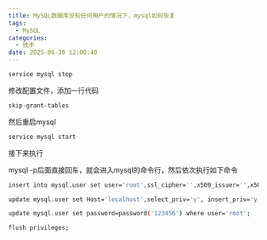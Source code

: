 ```yaml
---
title: MySQL数据库没有任何用户的情况下，mysql如何恢复
tags:
  - MySQL
categories:
  - 技术
date: 2025-06-30 12:00:40
---
```


```bash
service mysql stop
```

修改配置文件，添加一行代码

```bash
skip-grant-tables
```

然后重启mysql

```bash
service mysql start
```

接下来执行

mysql -p后面直接回车，就会进入mysql的命令行，然后依次执行如下命令

```bash
insert into mysql.user set user='root',ssl_cipher='',x509_issuer='',x509_subject='';
```

```bash
update mysql.user set Host='localhost',select_priv='y', insert_priv='y',update_priv='y', Alter_priv='y',delete_priv='y',create_priv='y',drop_priv='y',reload_priv='y',shutdown_priv='y',Process_priv='y',file_priv='y',grant_priv='y',References_priv='y',index_priv='y',create_user_priv='y',show_db_priv='y',super_priv='y',create_tmp_table_priv='y',Lock_tables_priv='y',execute_priv='y',repl_slave_priv='y',repl_client_priv='y',create_view_priv='y',show_view_priv='y',create_routine_priv='y',alter_routine_priv='y',create_user_priv='y' where user='root';
```

```bash
update mysql.user set password=password('123456') where user='root';
```

```bash
flush privileges;
```


